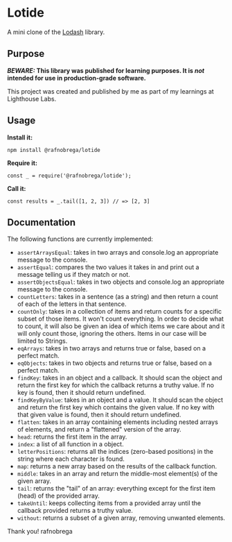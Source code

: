 # Lotide

A mini clone of the [Lodash](https://lodash.com) library.

## Purpose

**_BEWARE:_ This library was published for learning purposes. It is _not_ intended for use in production-grade software.**

This project was created and published by me as part of my learnings at Lighthouse Labs. 

## Usage

**Install it:**

`npm install @rafnobrega/lotide`

**Require it:**

`const _ = require('@rafnobrega/lotide');`

**Call it:**

`const results = _.tail([1, 2, 3]) // => [2, 3]`

## Documentation

The following functions are currently implemented:

* `assertArraysEqual`: takes in two arrays and console.log an appropriate message to the console.
* `assertEqual`: compares the two values it takes in and print out a message telling us if they match or not.
* `assertObjectsEqual`: takes in two objects and console.log an appropriate message to the console.
* `countLetters`: takes in a sentence (as a string) and then return a count of each of the letters in that sentence.
* `countOnly`: takes in a collection of items and return counts for a specific subset of those items. It won't count everything. In order to decide what to count, it will also be given an idea of which items we care about and it will only count those, ignoring the others. Items in our case will be limited to Strings.
* `eqArrays`: takes in two arrays and returns true or false, based on a perfect match.
* `eqObjects`: takes in two objects and returns true or false, based on a perfect match.
* `findKey`: takes in an object and a callback. It should scan the object and return the first key for which the callback returns a truthy value. If no key is found, then it should return undefined.
* `findKeyByValue`: takes in an object and a value. It should scan the object and return the first key which contains the given value. If no key with that given value is found, then it should return undefined.
* `flatten`: takes in an array containing elements including nested arrays of elements, and return a "flattened" version of the array.
* `head`: returns the first item in the array.
* `index`: a list of all function in a object.
* `letterPositions`: returns all the indices (zero-based positions) in the string where each character is found.
* `map`: returns a new array based on the results of the callback function.
* `middle`: takes in an array and return the middle-most element(s) of the given array.
* `tail`: returns the "tail" of an array: everything except for the first item (head) of the provided array.
* `takeUntil`: keeps collecting items from a provided array until the callback provided returns a truthy value.
* `without`: returns a subset of a given array, removing unwanted elements.


Thank you!
rafnobrega